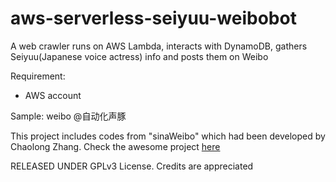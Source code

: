 # aws-serverless-seiyuu-weibobot
A web crawler runs on AWS Lambda, interacts with DynamoDB, gathers Seiyuu(Japanese voice actress) info and posts them on Weibo


Requirement:

  - AWS account

Sample: weibo @自动化声豚


This project includes codes from "sinaWeibo" which had been developed by Chaolong Zhang. Check the awesome project [here](https://github.com/chaolongzhang/sinaWeibo)

RELEASED UNDER GPLv3 License. Credits are appreciated
